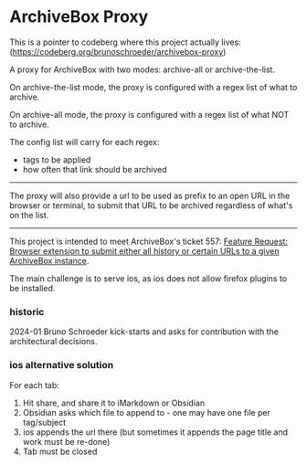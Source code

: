 # ArchiveBox Proxy

This is a pointer to codeberg where this project actually lives: (https://codeberg.org/brunoschroeder/archivebox-proxy)

A proxy for ArchiveBox with two modes: archive-all or archive-the-list.

On archive-the-list mode, the proxy is configured with a regex list of what to archive.

On archive-all mode, the proxy is configured with a regex list of what NOT to archive.

The config list will carry for each regex:
- tags to be applied
- how often that link should be archived

---
The proxy will also provide a url to be used as prefix to an open URL in the browser or terminal, to submit that URL to be archived regardless of what's on the list.

---
This project is intended to meet ArchiveBox's ticket 557: [Feature Request: Browser extension to submit either all history or certain URLs to a given ArchiveBox instance](https://github.com/ArchiveBox/ArchiveBox/issues/577).

The main challenge is to serve ios, as ios does not allow firefox plugins to be installed.

### historic

2024-01 Bruno Schroeder kick-starts and asks for contribution with the architectural decisions. 

### ios alternative solution

For each tab:

1. Hit share, and share it to iMarkdown or Obsidian 
1. Obsidian asks which file to append to - one may have one file per tag/subject
1. ios appends the url there (but sometimes it appends the page title and work must be re-done)
1. Tab must be closed





